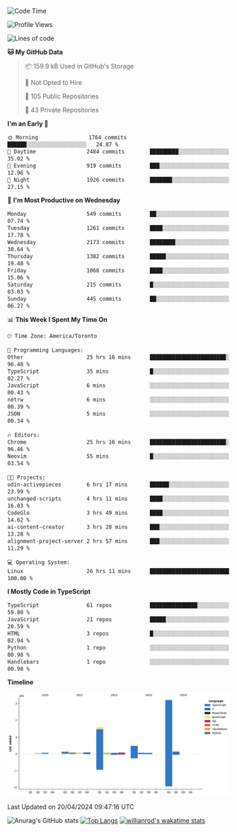 <!--START_SECTION:waka-->
![Code Time](http://img.shields.io/badge/Code%20Time-1%2C449%20hrs%2048%20mins-blue)

![Profile Views](http://img.shields.io/badge/Profile%20Views-0-blue)

![Lines of code](https://img.shields.io/badge/From%20Hello%20World%20I%27ve%20Written-6.1%20million%20lines%20of%20code-blue)

**🐱 My GitHub Data** 

> 📦 159.9 kB Used in GitHub's Storage 
 > 
> 🚫 Not Opted to Hire
 > 
> 📜 105 Public Repositories 
 > 
> 🔑 43 Private Repositories 
 > 
**I'm an Early 🐤** 

```text
🌞 Morning                1764 commits        ██████░░░░░░░░░░░░░░░░░░░   24.87 % 
🌆 Daytime                2484 commits        █████████░░░░░░░░░░░░░░░░   35.02 % 
🌃 Evening                919 commits         ███░░░░░░░░░░░░░░░░░░░░░░   12.96 % 
🌙 Night                  1926 commits        ███████░░░░░░░░░░░░░░░░░░   27.15 % 
```
📅 **I'm Most Productive on Wednesday** 

```text
Monday                   549 commits         ██░░░░░░░░░░░░░░░░░░░░░░░   07.74 % 
Tuesday                  1261 commits        ████░░░░░░░░░░░░░░░░░░░░░   17.78 % 
Wednesday                2173 commits        ████████░░░░░░░░░░░░░░░░░   30.64 % 
Thursday                 1382 commits        █████░░░░░░░░░░░░░░░░░░░░   19.48 % 
Friday                   1068 commits        ████░░░░░░░░░░░░░░░░░░░░░   15.06 % 
Saturday                 215 commits         █░░░░░░░░░░░░░░░░░░░░░░░░   03.03 % 
Sunday                   445 commits         ██░░░░░░░░░░░░░░░░░░░░░░░   06.27 % 
```


📊 **This Week I Spent My Time On** 

```text
🕑︎ Time Zone: America/Toronto

💬 Programming Languages: 
Other                    25 hrs 16 mins      ████████████████████████░   96.48 % 
TypeScript               35 mins             █░░░░░░░░░░░░░░░░░░░░░░░░   02.27 % 
JavaScript               6 mins              ░░░░░░░░░░░░░░░░░░░░░░░░░   00.43 % 
netrw                    6 mins              ░░░░░░░░░░░░░░░░░░░░░░░░░   00.39 % 
JSON                     5 mins              ░░░░░░░░░░░░░░░░░░░░░░░░░   00.34 % 

🔥 Editors: 
Chrome                   25 hrs 16 mins      ████████████████████████░   96.46 % 
Neovim                   55 mins             █░░░░░░░░░░░░░░░░░░░░░░░░   03.54 % 

🐱‍💻 Projects: 
odin-activepieces        6 hrs 17 mins       ██████░░░░░░░░░░░░░░░░░░░   23.99 % 
unchanged-scripts        4 hrs 11 mins       ████░░░░░░░░░░░░░░░░░░░░░   16.03 % 
CodeGlo                  3 hrs 49 mins       ████░░░░░░░░░░░░░░░░░░░░░   14.62 % 
ai-content-creator       3 hrs 28 mins       ███░░░░░░░░░░░░░░░░░░░░░░   13.28 % 
alignment-project-server 2 hrs 57 mins       ███░░░░░░░░░░░░░░░░░░░░░░   11.29 % 

💻 Operating System: 
Linux                    26 hrs 11 mins      █████████████████████████   100.00 % 
```

**I Mostly Code in TypeScript** 

```text
TypeScript               61 repos            ███████████████░░░░░░░░░░   59.80 % 
JavaScript               21 repos            █████░░░░░░░░░░░░░░░░░░░░   20.59 % 
HTML                     3 repos             █░░░░░░░░░░░░░░░░░░░░░░░░   02.94 % 
Python                   1 repo              ░░░░░░░░░░░░░░░░░░░░░░░░░   00.98 % 
Handlebars               1 repo              ░░░░░░░░░░░░░░░░░░░░░░░░░   00.98 % 
```



**Timeline**

![Lines of Code chart](https://raw.githubusercontent.com/wise-introvert/wise-introvert/master/assets/bar_graph.png)


 Last Updated on 20/04/2024 09:47:16 UTC
<!--END_SECTION:waka-->

![Anurag's GitHub stats](https://github-readme-stats.vercel.app/api?username=wise-introvert&count_private=true&show_icons=true)
[![Top Langs](https://github-readme-stats.vercel.app/api/top-langs/?username=wise-introvert&langs_count=10)](https://github.com/anuraghazra/github-readme-stats)
[![willianrod's wakatime stats](https://github-readme-stats.vercel.app/api/wakatime?username=wiseintrovert)](https://github.com/anuraghazra/github-readme-stats)
